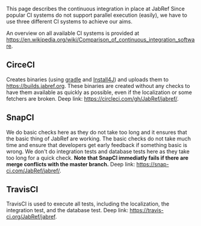 This page describes the continuous integration in place at JabRef
Since popular CI systems do not support parallel execution (easily), we have to use three different CI systems to achieve our aims.

An overview on all available CI systems is provided at <https://en.wikipedia.org/wiki/Comparison_of_continuous_integration_software>.

## CirceCI

Creates binaries (using [gradle](https://gradle.org/) and [Install4J](https://www.ej-technologies.com/products/install4j/overview.html)) and uploads them to <https://builds.jabref.org>.
These binaries are created without any checks to have them available as quickly as possible, even if the localization or some fetchers are broken. Deep link: https://circleci.com/gh/JabRef/jabref/.

## SnapCI

We do basic checks here as they do not take too long and it ensures that the basic thing of JabRef are working.
The basic checks do not take much time and ensure that developers get early feedback if something basic is wrong.
We don't do integration tests and database tests here as they take too long for a quick check.
**Note that SnapCI immediatly fails if there are merge conflicts with the master branch.** Deep link: https://snap-ci.com/JabRef/jabref/.

## TravisCI

TravisCI is used to execute all tests, including the localization, the integration test, and the database test. Deep link: https://travis-ci.org/JabRef/jabref.